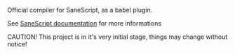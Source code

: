 Official compiler for SaneScript, as a babel plugin.

See [SaneScript documentation](https://github.com/SaneScript/SaneScript) for more informations

CAUTION! This project is in it's very initial stage, things may change without notice!
